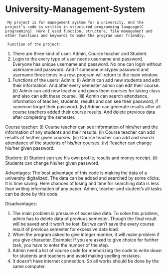 # University-Management-System

     My project is for management system for a university. And the project’s code is written in structured programming language(C programming). Here I used function, structure, file management and other functions and keywords to make the program user friendly. 
     
     Function of the project:
1. There are three kind of user: Admin, Course teacher and Student.
2. Login to the every type of user needs username and password.
    Everyone has unique username and password. No one can login
    without username and password. And if someone mistypes password
    and username three times in a row, program will return to the main
    window.
3. Functions of the users:
   Admin:
     (i)  Admin can add new students and edit their information. And
           after every semester admin can edit their course. 
    (ii)  Admin can add new teacher and gives them courses for taking
           class and also can edit these course.
   (iii)  Admin can search attendance, information of teacher, students,
           results and can see their password, if someone forget their
           password.
   (iv)  Admin can generate results after all course teachers added their
          course results. And delete previous data after completing the
          semester.

  Course teacher:
    (i)  Course teacher can see information of him/her and the
          information of any students and their results.
   (ii)  Course teacher can add results of his/her given courses.
   (iii) Course teacher can add and search attendance of the students of
         his/her courses.
   (iv)  Teacher can change his/her given password.

 Student:
  (i)  Student can see his own profile, results and money receipt.
 (ii)  Students can change his/her given password.

Advantages:
 The best advantage of this code is making the data of a university digitalized. The data can be added and searched by some clicks. It is time saving. Here chances of losing and time for searching data is less than writing information of any paper. Admin, teacher and student’s all tasks can be done by this code.

 Disadvantages:
1. The main problem is pressure of excessive data. To solve this
     problem, admin has to delete data of previous semester. Though the
    final result will be saved and it won’t be lost. But we can’t save the
    every course result of previous semester for excessive data load.
2. When the program asked to give integer number, it will make
     problem if you give character. Example: If you are asked to give
    choice for further task, you have to enter the number of the step. 
3. Admin need a list of course code for memorizing the code to write
    down for students and teachers and avoid making spelling mistakes.
4. It doesn’t have internet connection. So all works should be done by
    the same computer. 
